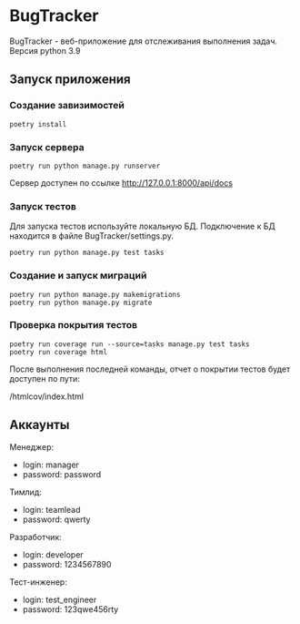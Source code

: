# BugTracker

BugTracker - веб-приложение для отслеживания выполнения задач. Версия python 3.9

## Запуск приложения

### Создание завизимостей
```
poetry install
```
### Запуск сервера
```
poetry run python manage.py runserver
```
Сервер доступен по ссылке http://127.0.0.1:8000/api/docs

### Запуск тестов
Для запуска тестов используйте локальную БД. Подключение к БД находится в файле BugTracker/settings.py.
```
poetry run python manage.py test tasks
```
### Создание и запуск миграций
```
poetry run python manage.py makemigrations
poetry run python manage.py migrate
```
### Проверка покрытия тестов
```
poetry run coverage run --source=tasks manage.py test tasks
poetry run coverage html
```
После выполнения последней команды, отчет о покрытии тестов будет доступен по пути:

/htmlcov/index.html

## Аккаунты
Менеджер:
- login: manager
- password: password

Тимлид:
- login: teamlead
- password: qwerty

Разработчик:
- login: developer
- password: 1234567890

Тест-инженер:
- login: test_engineer
- password: 123qwe456rty
